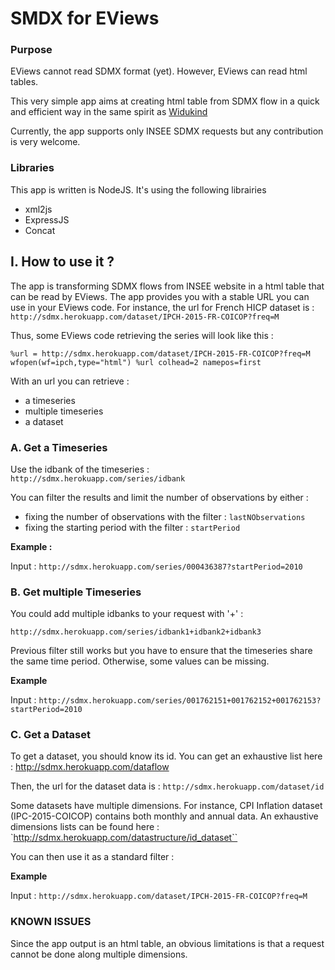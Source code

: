# SMDX for EViews


### Purpose
EViews cannot read SDMX format (yet). However, EViews can read html tables.

This very simple app aims at creating html table from SDMX flow in a quick and efficient way in the same spirit as [Widukind](https://github.com/Widukind) 

Currently, the app supports only INSEE SDMX requests but any contribution is very welcome.

### Libraries
This app is written is NodeJS. It's using the following librairies
* xml2js
* ExpressJS
* Concat



## I. How to use it ?
The app is transforming SDMX flows from INSEE website in a html table that can be read by EViews. The app provides you with a stable URL you can use in your EViews code.
For instance, the url for French HICP dataset is :
`http://sdmx.herokuapp.com/dataset/IPCH-2015-FR-COICOP?freq=M`

Thus, some EViews code retrieving the series will look like this :

`%url = http://sdmx.herokuapp.com/dataset/IPCH-2015-FR-COICOP?freq=M`
`wfopen(wf=ipch,type="html") %url colhead=2 namepos=first`

With an url you can retrieve :
* a timeseries
* multiple timeseries
* a dataset


### A. Get a Timeseries 
Use the idbank of the timeseries :
`http://sdmx.herokuapp.com/series/idbank`

You can filter the results and limit the number of observations by either :
* fixing the number of observations with the filter : `lastNObservations`
* fixing the starting period with the filter : `startPeriod`

**Example :**

Input : `http://sdmx.herokuapp.com/series/000436387?startPeriod=2010`

### B. Get multiple Timeseries 
You could add multiple idbanks to your request with '+' :

`http://sdmx.herokuapp.com/series/idbank1+idbank2+idbank3`

Previous filter still works but you have to ensure that the timeseries share the same time period. Otherwise, some values can be missing.

**Example**

Input : `http://sdmx.herokuapp.com/series/001762151+001762152+001762153?startPeriod=2010`

### C. Get a Dataset
To get a dataset, you should know its id. You can get an exhaustive list here : http://sdmx.herokuapp.com/dataflow

Then, the url for the dataset data is :
`http://sdmx.herokuapp.com/dataset/id`

Some datasets have multiple dimensions. For instance, CPI Inflation dataset (IPC-2015-COICOP) contains both monthly and annual data. An exhaustive dimensions lists can be found here : `http://sdmx.herokuapp.com/datastructure/id_dataset``

You can then use it as a standard filter :

**Example**

Input : `http://sdmx.herokuapp.com/dataset/IPCH-2015-FR-COICOP?freq=M`

### KNOWN ISSUES
Since the app output is an html table, an obvious limitations is that a request cannot be done along multiple dimensions.



